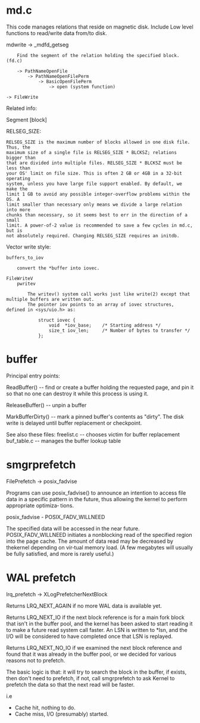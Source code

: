 # md.c

This code manages relations that reside on magnetic disk. Include Low level
functions to read/write data from/to disk.

mdwrite
    -> _mdfd_getseg

        Find the segment of the relation holding the specified block. (fd.c)

        -> PathNameOpenFile
            -> PathNameOpenFilePerm
                -> BasicOpenFilePerm
                    -> open (system function)

    -> FileWrite

Related info:

Segment [block]

RELSEG_SIZE:

    RELSEG_SIZE is the maximum number of blocks allowed in one disk file. Thus, the
    maximum size of a single file is RELSEG_SIZE * BLCKSZ; relations bigger than
    that are divided into multiple files. RELSEG_SIZE * BLCKSZ must be less than
    your OS' limit on file size. This is often 2 GB or 4GB in a 32-bit operating
    system, unless you have large file support enabled. By default, we make the
    limit 1 GB to avoid any possible integer-overflow problems within the OS. A
    limit smaller than necessary only means we divide a large relation into more
    chunks than necessary, so it seems best to err in the direction of a small
    limit. A power-of-2 value is recommended to save a few cycles in md.c, but is
    not absolutely required. Changing RELSEG_SIZE requires an initdb.

Vector write style:

    buffers_to_iov

        convert the *buffer into iovec.

    FileWriteV
        pwritev

            The writev() system call works just like write(2) except that multiple buffers are written out.
            The pointer iov points to an array of iovec structures, defined in <sys/uio.h> as:

                struct iovec {
                    void  *iov_base;    /* Starting address */
                    size_t iov_len;     /* Number of bytes to transfer */
                };

# buffer

Principal entry points:

ReadBuffer() -- find or create a buffer holding the requested page, and pin it
so that no one can destroy it while this process is using it.

ReleaseBuffer() -- unpin a buffer

MarkBufferDirty() -- mark a pinned buffer's contents as "dirty". The disk write
is delayed until buffer replacement or checkpoint.

See also these files:
		freelist.c -- chooses victim for buffer replacement
		buf_table.c -- manages the buffer lookup table


# smgrprefetch

FilePrefetch -> posix_fadvise

Programs can use posix_fadvise() to announce an intention to access file data
in a specific pattern in the future, thus allowing the kernel to perform
appropriate optimiza‐ tions.

posix_fadvise - POSIX_FADV_WILLNEED

The specified data will be accessed in the near future. POSIX_FADV_WILLNEED
initiates a nonblocking read of the specified region into the page cache.  The
amount of data read may be decreased by thekernel depending on  vir‐tual memory
load.  (A few megabytes will usually be fully satisfied, and more is rarely
useful.)



# WAL prefetch

lrq_prefetch -> XLogPrefetcherNextBlock

Returns LRQ_NEXT_AGAIN if no more WAL data is available yet.

Returns LRQ_NEXT_IO if the next block reference is for a main fork block that
isn't in the buffer pool, and the kernel has been asked to start reading it to
make a future read system call faster. An LSN is written to *lsn, and the I/O
will be considered to have completed once that LSN is replayed.

Returns LRQ_NEXT_NO_IO if we examined the next block reference and found that
it was already in the buffer pool, or we decided for various reasons not to
prefetch.

The basic logic is that: it will try to search the block in the buffer, if
exists, then don't need to prefetch, if not, call smgrprefetch to ask Kernel to
prefetch the data so that the next read will be faster.

i.e
 - Cache hit, nothing to do.
 - Cache miss, I/O (presumably) started.